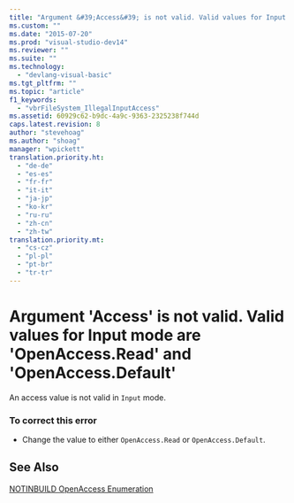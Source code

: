 ```yaml
---
title: "Argument &#39;Access&#39; is not valid. Valid values for Input mode are &#39;OpenAccess.Read&#39; and &#39;OpenAccess.Default&#39; | Microsoft Docs"
ms.custom: ""
ms.date: "2015-07-20"
ms.prod: "visual-studio-dev14"
ms.reviewer: ""
ms.suite: ""
ms.technology: 
  - "devlang-visual-basic"
ms.tgt_pltfrm: ""
ms.topic: "article"
f1_keywords: 
  - "vbrFileSystem_IllegalInputAccess"
ms.assetid: 60929c62-b9dc-4a9c-9363-2325238f744d
caps.latest.revision: 8
author: "stevehoag"
ms.author: "shoag"
manager: "wpickett"
translation.priority.ht: 
  - "de-de"
  - "es-es"
  - "fr-fr"
  - "it-it"
  - "ja-jp"
  - "ko-kr"
  - "ru-ru"
  - "zh-cn"
  - "zh-tw"
translation.priority.mt: 
  - "cs-cz"
  - "pl-pl"
  - "pt-br"
  - "tr-tr"
---
```

# Argument &#39;Access&#39; is not valid. Valid values for Input mode are &#39;OpenAccess.Read&#39; and &#39;OpenAccess.Default&#39;
An access value is not valid in `Input` mode.  
  
### To correct this error  
  
-   Change the value to either `OpenAccess.Read` or `OpenAccess.Default`.  
  
## See Also  
 [NOTINBUILD OpenAccess Enumeration](http://msdn.microsoft.com/en-us/90e29e92-1535-4754-9951-4579ccc8eda1)